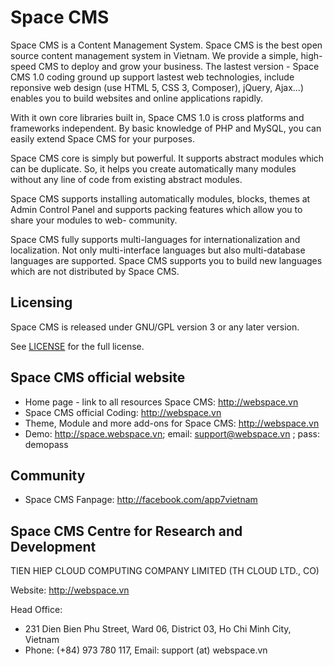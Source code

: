 # Space CMS
Space CMS is a Content Management System. Space CMS is the best open source content management system in Vietnam. We provide a simple, high-speed CMS to deploy and grow your business.
The lastest version - Space CMS 1.0 coding ground up support lastest web technologies, include reponsive web design (use HTML 5, CSS 3, Composer), jQuery, Ajax...) enables you to build websites and online applications rapidly.

With it own core libraries built in, Space CMS 1.0 is cross platforms and frameworks independent. By basic knowledge of PHP and MySQL, you can easily extend Space CMS for your purposes.

Space CMS core is simply but powerful. It supports abstract modules which can be duplicate. So, it helps you create automatically many modules without any line of code from existing abstract modules.

Space CMS supports installing automatically modules, blocks, themes at Admin Control Panel and supports packing features which allow you to share your modules to web- community.

Space CMS fully supports multi-languages for internationalization and localization. Not only multi-interface languages but also multi-database languages are supported. Space CMS supports you to build new languages which are not distributed by Space CMS.


## Licensing
Space CMS is released under GNU/GPL version 3 or any later version.

See [LICENSE](LICENSE) for the full license.

## Space CMS official website
  - Home page - link to all resources Space CMS: http://webspace.vn
  - Space CMS official Coding: http://webspace.vn
  - Theme, Module and more add-ons for Space CMS: http://webspace.vn
  - Demo: http://space.webspace.vn; email: support@webspace.vn ; pass: demopass

## Community
  - Space CMS Fanpage: http://facebook.com/app7vietnam



## Space CMS Centre for Research and Development
TIEN HIEP CLOUD COMPUTING COMPANY LIMITED (TH CLOUD LTD., CO)

Website: http://webspace.vn

Head Office:
  - 231 Dien Bien Phu Street, Ward 06, District 03, Ho Chi Minh City, Vietnam
  - Phone: (+84) 973 780 117, Email: support (at) webspace.vn
